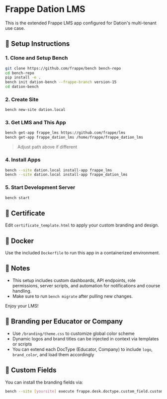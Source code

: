 # Frappe Dation LMS

This is the extended Frappe LMS app configured for Dation's multi-tenant use case.

## 🚀 Setup Instructions

### 1. Clone and Setup Bench
```bash
git clone https://github.com/frappe/bench bench-repo
cd bench-repo
pip install -e .
bench init dation-bench --frappe-branch version-15
cd dation-bench
```

### 2. Create Site
```bash
bench new-site dation.local
```

### 3. Get LMS and This App
```bash
bench get-app frappe_lms https://github.com/frappe/lms
bench get-app frappe_dation_lms /home/frappe/frappe_dation_lms
```

> Adjust path above if different

### 4. Install Apps
```bash
bench --site dation.local install-app frappe_lms
bench --site dation.local install-app frappe_dation_lms
```

### 5. Start Development Server
```bash
bench start
```

## 🧾 Certificate
Edit `certificate_template.html` to apply your custom branding and design.

## 🐳 Docker
Use the included `Dockerfile` to run this app in a containerized environment.

## 🧠 Notes
- This setup includes custom dashboards, API endpoints, role permissions, server scripts, and automation for notifications and course handling.
- Make sure to run `bench migrate` after pulling new changes.

Enjoy your LMS!

## 🎨 Branding per Educator or Company
- Use `/branding/theme.css` to customize global color scheme
- Dynamic logos and brand titles can be injected in context via templates or scripts
- You can extend each DocType (Educator, Company) to include `logo`, `brand_color`, and load them accordingly


## 🧩 Custom Fields
You can install the branding fields via:

```bash
bench --site [yoursite] execute frappe.desk.doctype.custom_field.custom_field.create_custom_fields "custom_fields/educator_extension.json"
```
